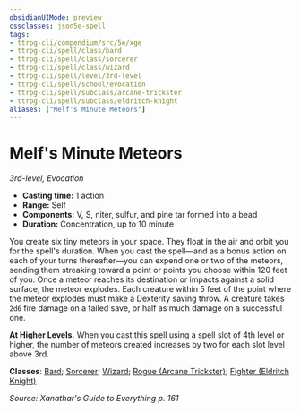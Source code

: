 ```yaml
---
obsidianUIMode: preview
cssclasses: json5e-spell
tags:
- ttrpg-cli/compendium/src/5e/xge
- ttrpg-cli/spell/class/bard
- ttrpg-cli/spell/class/sorcerer
- ttrpg-cli/spell/class/wizard
- ttrpg-cli/spell/level/3rd-level
- ttrpg-cli/spell/school/evocation
- ttrpg-cli/spell/subclass/arcane-trickster
- ttrpg-cli/spell/subclass/eldritch-knight
aliases: ["Melf's Minute Meteors"]
---
```

# Melf's Minute Meteors
*3rd-level, Evocation*  

- **Casting time:** 1 action
- **Range:** Self
- **Components:** V, S, niter, sulfur, and pine tar formed into a bead
- **Duration:** Concentration, up to 10 minute

You create six tiny meteors in your space. They float in the air and orbit you for the spell's duration. When you cast the spell—and as a bonus action on each of your turns thereafter—you can expend one or two of the meteors, sending them streaking toward a point or points you choose within 120 feet of you. Once a meteor reaches its destination or impacts against a solid surface, the meteor explodes. Each creature within 5 feet of the point where the meteor explodes must make a Dexterity saving throw. A creature takes `2d6` fire damage on a failed save, or half as much damage on a successful one.

**At Higher Levels.** When you cast this spell using a spell slot of 4th level or higher, the number of meteors created increases by two for each slot level above 3rd.

**Classes**: [Bard](list-spells-classes-bard); [Sorcerer](list-spells-classes-sorcerer); [Wizard](list-spells-classes-wizard); [Rogue (Arcane Trickster)](list-spells-classes-rogue-arcane-trickster); [Fighter (Eldritch Knight)](list-spells-classes-fighter-eldritch-knight)

*Source: Xanathar's Guide to Everything p. 161*